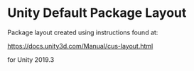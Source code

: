 # Unity Default Package Layout

Package layout created using instructions found at:

https://docs.unity3d.com/Manual/cus-layout.html

for Unity 2019.3